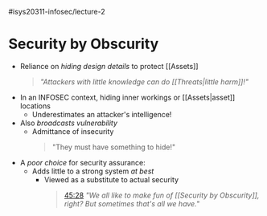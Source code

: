 #isys20311-infosec/lecture-2 
# Security by Obscurity

- Reliance on *hiding design details* to protect [[Assets]]
	>*"Attackers with little knowledge can do [[Threats|little harm]]!"*
- In an INFOSEC context, hiding inner workings or [[Assets|asset]] locations
	- Underestimates an attacker's intelligence!
- Also *broadcasts vulnerability*
	- Admittance of insecurity
		>"They must have something to hide!"
- A *poor choice* for security assurance:
	- Adds little to a strong system *at best*
		- Viewed as a substitute to actual security
			> [45:28](https://youtu.be/J1q4Ir2J8P8?t=2729) *"We all like to make fun of [[Security by Obscurity]], right? But sometimes that's all we have."*
		
